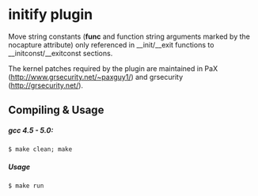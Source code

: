 initify plugin
=============

Move string constants (__func__ and function string arguments marked by the nocapture attribute)
only referenced in __init/__exit functions to __initconst/__exitconst sections.

The kernel patches required by the plugin are maintained in PaX (http://www.grsecurity.net/~paxguy1/) and grsecurity (http://grsecurity.net/).

Compiling & Usage
-----------------

##### gcc 4.5 - 5.0:

```shell
$ make clean; make
```

##### Usage

```shell
$ make run
```
